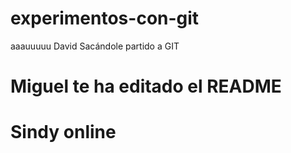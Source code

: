 # experimentos-con-git
aaauuuuu David
Sacándole partido a GIT


# Miguel te ha editado el README
# Sindy online
